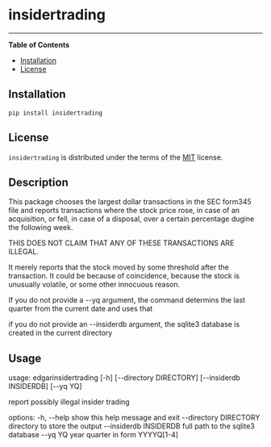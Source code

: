 # insidertrading

-----

**Table of Contents**

- [Installation](#installation)
- [License](#license)

## Installation

```console
pip install insidertrading
```

## License

`insidertrading` is distributed under the terms of the [MIT](https://spdx.org/licenses/MIT.html) license.

## Description

This package chooses the largest dollar transactions in the SEC form345
file and reports transactions where the stock price rose, in case of an
acquisition, or fell, in case of a disposal, over a certain percentage
dugine the following week.

THIS DOES NOT CLAIM THAT ANY OF THESE TRANSACTIONS ARE ILLEGAL.

It merely reports that the stock moved by some threshold after the
transaction. It could be because of coincidence, because the stock is
unusually volatile, or some other innocuous reason.

If you do not provide a --yq argument, the command determins the last
quarter from the current date and uses that

if you do not provide an --insiderdb argument, the sqlite3 database is
created in the current directory

## Usage

usage: edgarinsidertrading [-h] [--directory DIRECTORY]
                           [--insiderdb INSIDERDB] [--yq YQ]

report possibly illegal insider trading

options:
  -h, --help            show this help message and exit
  --directory DIRECTORY
                        directory to store the output
  --insiderdb INSIDERDB
                        full path to the sqlite3 database
  --yq YQ               year quarter in form YYYYQ[1-4]
